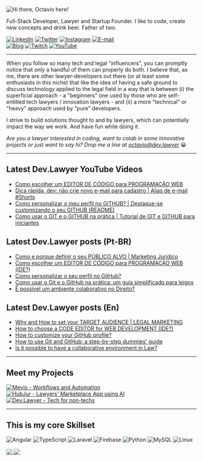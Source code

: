 ![Hi there, Octavio here!](https://github.com/OctavioSI/OctavioSI/blob/eb56f9c88a9319791290b31f45bbb099bd5b2b2f/header.png)

Full-Stack Developer, Lawyer and Startup Founder. I like to code, create new concepts and drink beer. Father of two.

[![LinkedIn](https://img.shields.io/badge/octaviosi-0077B5?style=flat&logo=linkedin&logoColor=white)](https://www.linkedin.com/in/octaviosi) [![Twitter](https://img.shields.io/badge/@octavioietsugu-1DA1F2?style=flat&logo=twitter&logoColor=white)](https://twitter.com/octavioietsugu) [![Instagram](https://img.shields.io/badge/OctavioSI-E4405F?style=flat&logo=instagram&logoColor=white)](https://www.instagram.com/octaviosi/)  [![E-mail](https://img.shields.io/badge/octavio@dev.lawyer-D14836?style=flat&logo=gmail&logoColor=white)](mailto:octavio@dev.lawyer)  
[![Blog](https://img.shields.io/badge/dev.lawyer-FF5722?style=flat&logo=blogger&logoColor=white)](https://dev.lawyer) [![Twitch](https://img.shields.io/badge/DevLawyers-9146FF?style=flat&logo=twitch&logoColor=white)](https://www.twitch.tv/devlawyers) [![YouTube](https://img.shields.io/badge/dev.lawyer-FF0000?style=flat&logo=youtube&logoColor=white)](https://www.youtube.com/channel/UCPmM6RAkfC0CY2gGudIhWQA) 

___
When you follow so many tech and legal "influencers", you can promptly notice that only a handful of them can properly do both. I believe that, as me, there are other lawyer-developers out there (or at least some enthusiasts in this niche) that like the idea of having a safe ground to discuss technology applied to the legal field in a way that is between (i) the superficial approach - a "beginners" one used by those who are self-entitled tech lawyers / innovation lawyers - and (ii) a more "technical" or "heavy" approach used by "pure" developers.

I strive to build solutions thought to and by lawyers, which can potentially impact the way we work. And have fun while doing it.

*Are you a lawyer interested in coding, want to colab in some innovative projects or just want to say hi?*
*Drop me a line at <a href="mailto:octavio@dev.lawyer">octavio@dev.lawyer</a>* :grinning:

___

## Latest Dev.Lawyer YouTube Videos
<!-- YOUTUBE:START -->
- [Como escolher um EDITOR DE CÓDIGO para PROGRAMAÇÃO WEB](https://www.youtube.com/watch?v=h73ZVeWRsj4)
- [Dica rápida, dev: não crie novo e-mail para cadastro | Alias de e-mail #Shorts](https://www.youtube.com/watch?v=nAJduSo_N7s)
- [Como personalizar o meu perfil no GITHUB? | Destaque-se customizando o seu GITHUB (README)](https://www.youtube.com/watch?v=DyK5oZD612M)
- [Como usar o GIT e o GITHUB na prática | Tutorial de GIT e GITHUB para iniciantes](https://www.youtube.com/watch?v=cnIYisCYlzM)
<!-- YOUTUBE:END -->

## Latest Dev.Lawyer posts (Pt-BR)
<!-- BLOG-POST-LIST-BR:START -->
- [Como e porque definir o seu PÚBLICO ALVO | Marketing Jurídico](http://feedproxy.google.com/~r/Brdevlawyer/~3/Ms5H5vzABuQ/merketing-juridico-publico-alvo.html)
- [Como escolher um EDITOR DE CÓDIGO para PROGRAMAÇÃO WEB (IDE?)](http://feedproxy.google.com/~r/Brdevlawyer/~3/A788NA0AMPE/escolher-editor-codigo-programacao-web.html)
- [Como personalizar o seu perfil no GitHub?](http://feedproxy.google.com/~r/Brdevlawyer/~3/qZxKQgdtVjU/como-personalizar-github.html)
- [Como usar o Git e o GitHub na prática: um guia simplificado para leigos](http://feedproxy.google.com/~r/Brdevlawyer/~3/A_ZTc8f2FdI/como-usar-o-git-e-o-github-na-pratica.html)
- [É possível um ambiente colaborativo no Direito?](http://feedproxy.google.com/~r/Brdevlawyer/~3/NLz87L24jJo/possivel-ambiente-colaborativo-no-direito.html)
<!-- BLOG-POST-LIST-BR:END -->

## Latest Dev.Lawyer posts (En)
<!-- BLOG-POST-LIST:START -->
- [Why and How to set your TARGET AUDIENCE | LEGAL MARKETING](http://feedproxy.google.com/~r/Devlawyer/~3/q7xWpiIdBHI/legal-marketing-target-audience.html)
- [How to choose a CODE EDITOR for WEB DEVELOPMENT (IDE?)](http://feedproxy.google.com/~r/Devlawyer/~3/s43GOQ2_D8k/code-editor-web-development.html)
- [How to customize your GitHub profile?](http://feedproxy.google.com/~r/Devlawyer/~3/6mUO1Rkc16w/cutomize-github.html)
- [How to use Git and GitHub: a step-by-step dummies' guide](http://feedproxy.google.com/~r/Devlawyer/~3/hxFsaEsF_Yo/how-to-use-git-and-github-step-by-step-guide.html)
- [Is it possible to have a collaborative environment in Law?](http://feedproxy.google.com/~r/Devlawyer/~3/MMqBHCTij4g/collaborative-law.html)
<!-- BLOG-POST-LIST:END -->

___

## Meet my Projects
[![Mevio - Workflows and Automation](https://github.com/OctavioSI/OctavioSI/blob/main/GitHub_Mevio_banner.png)](http://www.mevio.com.br)   [![HubJur - Lawyers' Marketplace App using AI](https://github.com/OctavioSI/OctavioSI/blob/main/GitHub_HubJur_banner.png)](https://www.hubjur.com.br)   [![Dev.Lawyer - Tech for non-techs](https://github.com/OctavioSI/OctavioSI/blob/main/GitHub_DevLawyer_banner.png)](https://dev.lawyer) 
___

## This is my core Skillset
<img alt="Angular" src="https://img.shields.io/badge/angular-%23DD0031.svg?style=for-the-badge&logo=angular&logoColor=white"/> <img alt="TypeScript" src="https://img.shields.io/badge/typescript-%23007ACC.svg?style=for-the-badge&logo=typescript&logoColor=white"/> <img alt="Laravel" src="https://img.shields.io/badge/laravel-%23FF2D20.svg?style=for-the-badge&logo=laravel&logoColor=white"/> <img alt="Firebase" src="https://img.shields.io/badge/firebase-%23039BE5.svg?style=for-the-badge&logo=firebase"/> <img alt="Python" src="https://img.shields.io/badge/python-%2314354C.svg?style=for-the-badge&logo=python&logoColor=white"/> <img alt="MySQL" src="https://img.shields.io/badge/mysql-%2300f.svg?style=for-the-badge&logo=mysql&logoColor=white"/> <img alt="Linux" src="https://img.shields.io/badge/Linux-FCC624?style=for-the-badge&logo=linux&logoColor=black">

<a href="https://github.com/OctavioSI/github-readme-stats">
  <img align="center" src="https://github-readme-stats.vercel.app/api?username=OctavioSI&count_private=true&theme=monokai&hide_title=true&show_icons=true" />
</a>
<a href="https://github.com/octaviosi/github-readme-stats">
  <img align="center" src="https://github-readme-stats.vercel.app/api/top-langs/?username=OctavioSI&layout=compact&theme=monokai&hide_title=true" />
</a>
